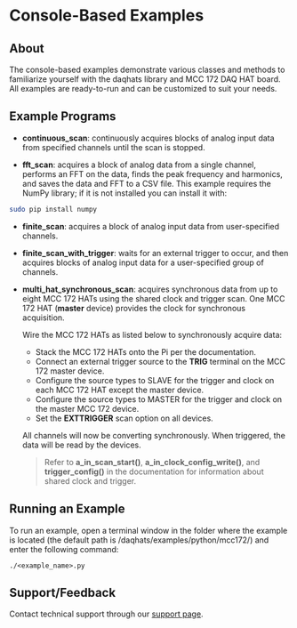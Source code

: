 # Console-Based Examples

## About
The console-based examples demonstrate various classes and methods to
familiarize yourself with the daqhats library and MCC 172 DAQ HAT board. All
examples are ready-to-run and can be customized to suit your needs.

## Example Programs
- **continuous_scan**: continuously acquires blocks of analog input data from 
specified channels until the scan is stopped. 

- **fft_scan**: acquires a block of analog data from a single channel, performs
an FFT on the data, finds the peak frequency and harmonics, and saves the data
and FFT to a CSV file.  This example requires the NumPy library; if it is not
installed you can install it with:
```sh
sudo pip install numpy
```

- **finite_scan**: acquires a block of analog input data from user-specified 
channels.

- **finite_scan_with_trigger**: waits for an external trigger to occur, and 
then acquires blocks of analog input data for a user-specified group of 
channels.

- **multi_hat_synchronous_scan**: acquires synchronous data from up to 
eight MCC 172 HATs using the shared clock and trigger scan.
One MCC 172 HAT (**master** device) provides the clock for synchronous acquisition.

  Wire the MCC 172 HATs as listed below to synchronously acquire data:
  * Stack the MCC 172 HATs onto the Pi per the documentation.
  * Connect an external trigger source to the **TRIG** terminal on the MCC 172
    master device.
  * Configure the source types to SLAVE for the trigger and clock on each MCC 172
    HAT except the master device.
  * Configure the source types to MASTER for the trigger and clock on the master
    MCC 172 device.
  * Set the **EXTTRIGGER** scan option on all devices.

  All channels will now be converting synchronously. When triggered, the data
  will be read by the devices.

  > Refer to **a_in_scan_start()**, **a_in_clock_config_write()**, and
  **trigger_config()** in the documentation for information about shared clock
  and trigger.

## Running an Example
To run an example, open a terminal window in the folder where the example is 
located (the default path is /daqhats/examples/python/mcc172/) and enter the 
following command:

```
./<example_name>.py
```

## Support/Feedback
Contact technical support through our 
[support page](https://www.mccdaq.com/support/support_form.aspx).